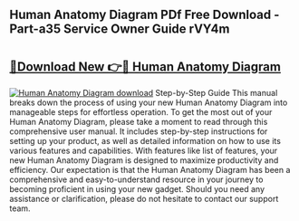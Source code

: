 ## Human Anatomy Diagram PDf Free Download - Part-a35 Service Owner Guide rVY4m

# <h2><a href="http://dfrz4l.blite.top/?on=Human+Anatomy+Diagram">🔗Download New 👉🔴 Human Anatomy Diagram</a></h2>

[![Human Anatomy Diagram download](https://i.imgur.com/lujVjoI.png)](http://dfrz4l.blite.top/?on=Human+Anatomy+Diagram)
Step-by-Step Guide This manual breaks down the process of using your new Human Anatomy Diagram into manageable steps for effortless operation. To get the most out of your Human Anatomy Diagram, please take a moment to read through this comprehensive user manual. It includes step-by-step instructions for setting up your product, as well as detailed information on how to use its various features and capabilities. With features like list of features, your new Human Anatomy Diagram is designed to maximize productivity and efficiency. Our expectation is that the Human Anatomy Diagram has been a comprehensive and easy-to-understand resource in your journey to becoming proficient in using your new gadget. Should you need any assistance or clarification, please do not hesitate to contact our support team.
